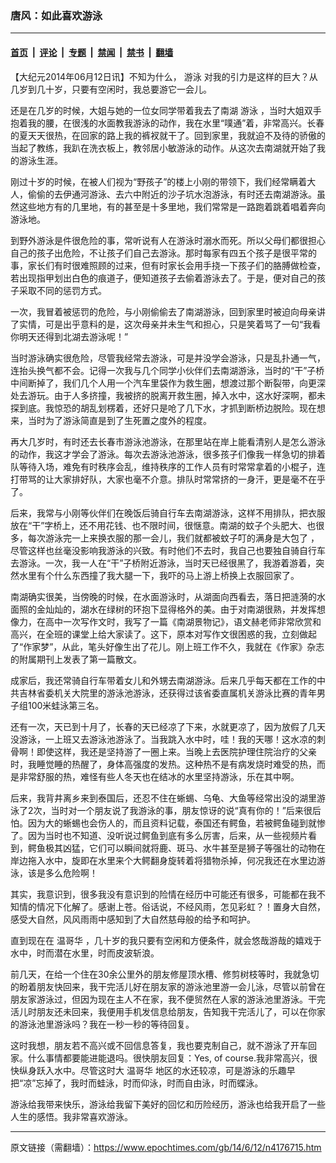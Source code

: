 ### 唐风：如此喜欢游泳

---

#### [首页](../../../..?n4176715) &nbsp;|&nbsp; [评论](../../../../../epoch-comment?n4176715) &nbsp;|&nbsp; [专题](../../../../../epoch-special?n4176715) &nbsp;|&nbsp; [禁闻](../../../../../epoch-news?n4176715) &nbsp;|&nbsp; [禁书](../../../../../books?n4176715) &nbsp;|&nbsp; [翻墙](https://github.com/gfw-breaker/nogfw/blob/master/README.md?n4176715)


<div class="post_content" id="artbody" itemprop="articleBody">
 <!-- article content begin -->
 <p>
  【大纪元2014年06月12日讯】不知为什么，
  <ok href="https://www.epochtimes.com/gb/tag/%E6%B8%B8%E6%B3%B3.html">
   游泳
  </ok>
  对我的引力是这样的巨大？从几岁到几十岁，只要有空闲时，我总要游它一会儿。
 </p>
 <p>
  还是在几岁的时候，大姐与她的一位女同学带着我去了南湖
  <ok href="https://www.epochtimes.com/gb/tag/%E6%B8%B8%E6%B3%B3.html">
   游泳
  </ok>
  ，当时大姐双手抱着我的腰，在很浅的水面教我游泳的动作，我在水里“噗通”着，非常高兴。长春的夏天天很热，在回家的路上我的裤衩就干了。回到家里，我就迫不及待的骄傲的当起了教练，我趴在洗衣板上，教邻居小敏游泳的动作。从这次去南湖就开始了我的游泳生涯。
 </p>
 <p>
  刚过十岁的时候，在被人们视为“野孩子”的楼上小刚的带领下，我们经常瞒着大人，偷偷的去伊通河游泳、去六中附近的沙子坑水泡游泳，有时还去南湖游泳。虽然这些地方有的几里地，有的甚至是十多里地，我们常常是一路跑着跳着唱着奔向游泳地。
 </p>
 <p>
  到野外游泳是件很危险的事，常听说有人在游泳时溺水而死。所以父母们都很担心自己的孩子出危险，不让孩子们自己去游泳。那时每家有四五个孩子是很平常的事，家长们有时很难照顾的过来，但有时家长会用手挠一下孩子们的胳膊做检查，若出现指甲划出白色的痕道子，便知道孩子去偷着游泳去了。于是，便对自己的孩子采取不同的惩罚方式。
 </p>
 <p>
  一次，我冒着被惩罚的危险，与小刚偷偷去了南湖游泳，回到家里时被迫向母亲讲了实情，可是出乎意料的是，这次母亲并未生气和担心，只是笑着骂了一句“我看你明天还得到北湖去游泳呢！”
 </p>
 <p>
  当时游泳确实很危险，尽管我经常去游泳，可是并没学会游泳，只是乱扑通一气，连抬头换气都不会。记得一次我与几个同学小伙伴们去南湖游泳，当时的“干”子桥中间断掉了，我们几个人用一个汽车里袋作为救生圈，想渡过那个断裂带，向更深处去游玩。由于人多挤撞，我被挤的脱离开救生圈，掉入水中，这水好深啊，都未探到底。我惊恐的胡乱划楞着，还好只是呛了几下水，才抓到断桥边脱险。现在想来，当时为了游泳简直是到了生死置之度外的程度。
 </p>
 <p>
  再大几岁时，有时还去长春市游泳池游泳，在那里站在岸上能看清别人是怎么游泳的动作，我这才学会了游泳。每次去游泳池游泳，很多孩子们像我一样急切的排着队等待入场，难免有时秩序会乱，维持秩序的工作人员有时常常拿着的小棍子，连打带骂的让大家排好队，大家也毫不介意。排队时常常挤的一身汗，更是毫不在乎了。
 </p>
 <p>
  后来，我常与小刚等伙伴们在晚饭后骑自行车去南湖游泳，这样不用排队，把衣服放在“干”字桥上，还不用花钱、也不限时间，很惬意。南湖的蚊子个头肥大、也很多，每次游泳完一上来换衣服的那一会儿，我们就都被蚊子叮的满身是大包了 ，尽管这样也丝毫没影响我游泳的兴致。有时他们不去时，我自己也要独自骑自行车去游泳。一次，我一人在“干”子桥附近游泳，当时天已经很黑了，我游着游着，突然水里有个什么东西撞了我大腿一下，我吓的马上游上桥换上衣服回家了。
 </p>
 <p>
  南湖确实很美，当傍晚的时候，在水面游泳时，从湖面向西看去，落日把涟漪的水面照的金灿灿的，湖水在绿树的环抱下显得格外的美。由于对南湖很熟，并发挥想像力，在高中一次写作文时，我写了一篇《南湖景物记》，语文赫老师非常欣赏和高兴，在全班的课堂上给大家读了。这下，原本对写作文很困惑的我，立刻做起了“作家梦”，从此，笔头好像生出了花儿。刚上班工作不久，我就在《作家》杂志的附属期刊上发表了第一篇散文。
 </p>
 <p>
  成家后，我还常骑自行车带着女儿和外甥去南湖游泳。后来几乎每天都在工作的中共吉林省委机关大院里的游泳池游泳，还获得过该省委直属机关游泳比赛的青年男子组100米蛙泳第三名。
 </p>
 <p>
  还有一次，天已到十月了，长春的天已经凉了下来，水就更凉了，因为放假了几天没游泳，一上班又去游泳池游泳了。当我跳入水中时，哇！我的天哪！这水凉的刺骨啊！即使这样，我还是坚持游了一圈上来。当晚上去医院护理住院治疗的父亲时，我睡觉睡的热醒了，身体高强度的发热。这种热不是有病发烧时难受的热，而是非常舒服的热，难怪有些人冬天也在结冰的水里坚持游泳，乐在其中啊。
 </p>
 <p>
  后来，我背井离乡来到泰国后，还忍不住在蜥蜴、乌龟、大鱼等经常出没的湖里游泳了2次，当时对一个朋友说了我游泳的事，朋友惊讶的说“真有你的！”后来很后怕。因为大的蜥蜴也会伤人的，而且资料记载，泰国还有鳄鱼，若被鳄鱼碰到就惨了。因为当时也不知道、没听说过鳄鱼到底有多么厉害，后来，从一些视频片看到，鳄鱼极其凶猛，它们可以瞬间就将鹿、斑马、水牛甚至是狮子等强壮的动物在岸边拖入水中，旋即在水里来个大鳄翻身旋转着将猎物杀掉，何况我还在水里边游泳，该是多么危险啊！
 </p>
 <p>
  其实，我意识到，很多我没有意识到的险情在经历中可能还有很多，可能都在我不知情的情况下化解了。感谢上苍。俗话说，不经风雨，怎见彩虹？！置身大自然，感受大自然，风风雨雨中感知到了大自然慈母般的给予和呵护。
 </p>
 <p>
  直到现在在
  <ok href="https://www.epochtimes.com/gb/tag/%E6%B8%A9%E5%93%A5%E5%8D%8E.html">
   温哥华
  </ok>
  ，几十岁的我只要有空闲和方便条件，就会悠哉游哉的嬉戏于水中，时而潜在水里，时而皮波斩浪。
 </p>
 <p>
  前几天，在给一个住在30余公里外的朋友修屋顶水槽、修剪树枝等时，我就急切的盼着朋友快回来，我干完活儿好在朋友家的游泳池里游一会儿泳，尽管以前曾在朋友家游泳过，但因为现在主人不在家，我不便贸然在人家的游泳池里游泳。干完活儿时朋友还未回来，我便用手机发信息给朋友，告知我干完活儿了，可以在你家的游泳池里游泳吗？我在一秒一秒的等待回复。
 </p>
 <p>
  这时我想，朋友若不高兴或不回信息答复，我也要克制自己，就不游泳了开车回家。什么事情都要能进能退吗。很快朋友回复：Yes, of course.我非常高兴，很快纵身跃入水中。尽管这时大
  <ok href="https://www.epochtimes.com/gb/tag/%E6%B8%A9%E5%93%A5%E5%8D%8E.html">
   温哥华
  </ok>
  地区的水还较凉，可是游泳的乐趣早把“凉”忘掉了，我时而蛙泳，时而仰泳，时而自由泳，时而蝶泳。
 </p>
 <p>
  游泳给我带来快乐，游泳给我留下美好的回忆和历险经历，游泳也给我开启了一些人生的感悟。我非常喜欢游泳。
 </p>
 <!-- article content end -->
 <div id="below_article_ad">
 </div>
</div>


---

原文链接（需翻墙）：https://www.epochtimes.com/gb/14/6/12/n4176715.htm
